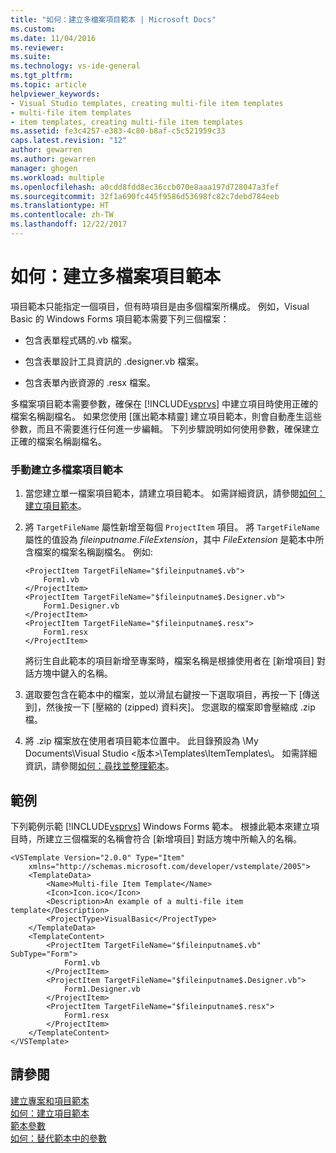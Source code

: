 ```yaml
---
title: "如何：建立多檔案項目範本 | Microsoft Docs"
ms.custom: 
ms.date: 11/04/2016
ms.reviewer: 
ms.suite: 
ms.technology: vs-ide-general
ms.tgt_pltfrm: 
ms.topic: article
helpviewer_keywords:
- Visual Studio templates, creating multi-file item templates
- multi-file item templates
- item templates, creating multi-file item templates
ms.assetid: fe3c4257-e383-4c80-b8af-c5c521959c33
caps.latest.revision: "12"
author: gewarren
ms.author: gewarren
manager: ghogen
ms.workload: multiple
ms.openlocfilehash: a0cdd8fdd8ec36ccb070e8aaa197d728047a3fef
ms.sourcegitcommit: 32f1a690fc445f9586d53698fc82c7debd784eeb
ms.translationtype: HT
ms.contentlocale: zh-TW
ms.lasthandoff: 12/22/2017
---
```

# <a name="how-to-create-multi-file-item-templates"></a>如何：建立多檔案項目範本
項目範本只能指定一個項目，但有時項目是由多個檔案所構成。 例如，Visual Basic 的 Windows Forms 項目範本需要下列三個檔案：  
  
-   包含表單程式碼的.vb 檔案。  
  
-   包含表單設計工具資訊的 .designer.vb 檔案。  
  
-   包含表單內嵌資源的 .resx 檔案。  
  
 多檔案項目範本需要參數，確保在 [!INCLUDE[vsprvs](../code-quality/includes/vsprvs_md.md)] 中建立項目時使用正確的檔案名稱副檔名。 如果您使用 [匯出範本精靈] 建立項目範本，則會自動產生這些參數，而且不需要進行任何進一步編輯。 下列步驟說明如何使用參數，確保建立正確的檔案名稱副檔名。  
  
### <a name="to-manually-create-a-multi-file-item-template"></a>手動建立多檔案項目範本  
  
1.  當您建立單一檔案項目範本，請建立項目範本。 如需詳細資訊，請參閱[如何：建立項目範本](../ide/how-to-create-item-templates.md)。  
  
2.  將 `TargetFileName` 屬性新增至每個 `ProjectItem` 項目。 將 `TargetFileName` 屬性的值設為 $fileinputname$.*FileExtension*，其中 *FileExtension* 是範本中所含檔案的檔案名稱副檔名。 例如:   
  
    ```  
    <ProjectItem TargetFileName="$fileinputname$.vb">  
        Form1.vb  
    </ProjectItem>  
    <ProjectItem TargetFileName="$fileinputname$.Designer.vb">  
        Form1.Designer.vb  
    </ProjectItem>  
    <ProjectItem TargetFileName="$fileinputname$.resx">  
        Form1.resx  
    </ProjectItem>  
    ```  
  
     將衍生自此範本的項目新增至專案時，檔案名稱是根據使用者在 [新增項目] 對話方塊中鍵入的名稱。  
  
3.  選取要包含在範本中的檔案，並以滑鼠右鍵按一下選取項目，再按一下 [傳送到]，然後按一下 [壓縮的 (zipped) 資料夾]。 您選取的檔案即會壓縮成 .zip 檔。  
  
4.  將 .zip 檔案放在使用者項目範本位置中。 此目錄預設為 \My Documents\Visual Studio <版本>\Templates\ItemTemplates\\。 如需詳細資訊，請參閱[如何：尋找並整理範本](../ide/how-to-locate-and-organize-project-and-item-templates.md)。  
  
## <a name="example"></a>範例  
 下列範例示範 [!INCLUDE[vsprvs](../code-quality/includes/vsprvs_md.md)] Windows Forms 範本。 根據此範本來建立項目時，所建立三個檔案的名稱會符合 [新增項目] 對話方塊中所輸入的名稱。  
  
```  
<VSTemplate Version="2.0.0" Type="Item"  
    xmlns="http://schemas.microsoft.com/developer/vstemplate/2005">  
    <TemplateData>  
        <Name>Multi-file Item Template</Name>  
        <Icon>Icon.ico</Icon>  
        <Description>An example of a multi-file item template</Description>  
        <ProjectType>VisualBasic</ProjectType>  
    </TemplateData>  
    <TemplateContent>  
        <ProjectItem TargetFileName="$fileinputname$.vb" SubType="Form">  
            Form1.vb  
        </ProjectItem>  
        <ProjectItem TargetFileName="$fileinputname$.Designer.vb">  
            Form1.Designer.vb  
        </ProjectItem>  
        <ProjectItem TargetFileName="$fileinputname$.resx">  
            Form1.resx  
        </ProjectItem>  
    </TemplateContent>  
</VSTemplate>  
```  
  
## <a name="see-also"></a>請參閱  
 [建立專案和項目範本](../ide/creating-project-and-item-templates.md)   
 [如何：建立項目範本](../ide/how-to-create-item-templates.md)   
 [範本參數](../ide/template-parameters.md)   
 [如何：替代範本中的參數](../ide/how-to-substitute-parameters-in-a-template.md)